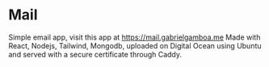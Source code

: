 # Mail
Simple email app, visit this app at https://mail.gabrielgamboa.me
Made with React, Nodejs, Tailwind, Mongodb, uploaded on Digital Ocean using Ubuntu and served with a secure certificate through Caddy.
